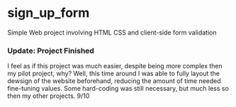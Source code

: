 # sign_up_form
Simple Web project involving HTML CSS and client-side form validation

### Update: Project Finished
I feel as if this project was much easier, despite being more complex then my pilot project, why? Well, this time around I was able to fully layout the dewsign of the website beforehand, reducing the amount of time needed fine-tuning values. Some hard-coding was still necessary, but much less so then my other projects. 9/10
